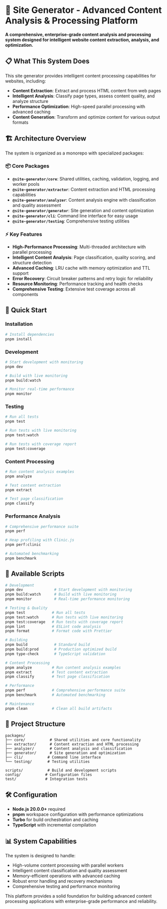 # 🚀 Site Generator - Advanced Content Analysis & Processing Platform

**A comprehensive, enterprise-grade content analysis and processing system designed for intelligent website content extraction, analysis, and optimization.**

## 📋 What This System Does

This site generator provides intelligent content processing capabilities for websites, including:

- **Content Extraction**: Extract and process HTML content from web pages
- **Intelligent Analysis**: Classify page types, assess content quality, and analyze structure
- **Performance Optimization**: High-speed parallel processing with advanced caching
- **Content Generation**: Transform and optimize content for various output formats

## 🏗️ Architecture Overview

The system is organized as a monorepo with specialized packages:

### 📦 Core Packages

- **`@site-generator/core`**: Shared utilities, caching, validation, logging, and worker pools
- **`@site-generator/extractor`**: Content extraction and HTML processing capabilities
- **`@site-generator/analyzer`**: Content analysis engine with classification and quality assessment
- **`@site-generator/generator`**: Site generation and content optimization
- **`@site-generator/cli`**: Command line interface for easy usage
- **`@site-generator/testing`**: Comprehensive testing utilities

### ⚡ Key Features

- **High-Performance Processing**: Multi-threaded architecture with parallel processing
- **Intelligent Content Analysis**: Page classification, quality scoring, and structure detection
- **Advanced Caching**: LRU cache with memory optimization and TTL support
- **Error Recovery**: Circuit breaker patterns and retry logic for reliability
- **Resource Monitoring**: Performance tracking and health checks
- **Comprehensive Testing**: Extensive test coverage across all components

## 🚀 Quick Start

### Installation

```bash
# Install dependencies
pnpm install
```

### Development

```bash
# Start development with monitoring
pnpm dev

# Build with live monitoring
pnpm build:watch

# Monitor real-time performance
pnpm monitor
```

### Testing

```bash
# Run all tests
pnpm test

# Run tests with live monitoring
pnpm test:watch

# Run tests with coverage report
pnpm test:coverage
```

### Content Processing

```bash
# Run content analysis examples
pnpm analyze

# Test content extraction
pnpm extract

# Test page classification
pnpm classify
```

### Performance Analysis

```bash
# Comprehensive performance suite
pnpm perf

# Heap profiling with Clinic.js
pnpm perf:clinic

# Automated benchmarking
pnpm benchmark
```

## 🔧 Available Scripts

```bash
# Development
pnpm dev              # Start development with monitoring
pnpm build:watch      # Build with live monitoring
pnpm monitor          # Real-time performance monitoring

# Testing & Quality
pnpm test            # Run all tests
pnpm test:watch      # Run tests with live monitoring
pnpm test:coverage   # Run tests with coverage report
pnpm lint            # ESLint code analysis
pnpm format          # Format code with Prettier

# Building
pnpm build            # Standard build
pnpm build:prod       # Production optimized build
pnpm type-check       # TypeScript validation

# Content Processing
pnpm analyze         # Run content analysis examples
pnpm extract         # Test content extraction
pnpm classify        # Test page classification

# Performance
pnpm perf            # Comprehensive performance suite
pnpm benchmark       # Automated benchmarking

# Maintenance
pnpm clean           # Clean all build artifacts
```

## 📁 Project Structure

```
packages/
├── core/           # Shared utilities and core functionality
├── extractor/      # Content extraction and HTML processing
├── analyzer/       # Content analysis and classification
├── generator/      # Site generation and optimization
├── cli/           # Command line interface
└── testing/       # Testing utilities

scripts/           # Build and development scripts
config/           # Configuration files
test/             # Integration tests
```

## 🛠️ Configuration

- **Node.js 20.0.0+** required
- **pnpm** workspace configuration with performance optimizations
- **Turbo** for build orchestration and caching
- **TypeScript** with incremental compilation

## 📊 System Capabilities

The system is designed to handle:
- High-volume content processing with parallel workers
- Intelligent content classification and quality assessment
- Memory-efficient operations with advanced caching
- Robust error handling and recovery mechanisms
- Comprehensive testing and performance monitoring

This platform provides a solid foundation for building advanced content processing applications with enterprise-grade performance and reliability.